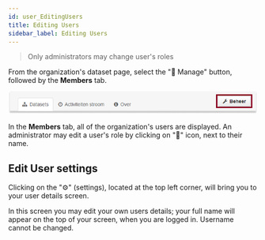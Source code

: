 ```yaml
---
id: user_EditingUsers
title: Editing Users
sidebar_label: Editing Users
---
```

> Only administrators may change user's roles

From the organization's dataset page, select the "🔧 Manage" button, followed by the **Members** tab. 

![SCREENCAST: NEW_click manage then members](assets/Dataplatform/UserManagement/dataplatform_user_UserManagement_ManageUser.png) 

In the **Members** tab, all of the organization's users are displayed. An administrator may edit a user's role by clicking on  "🔧" icon, next to their name.  

<!-- <img class="gifShadow " src="/docs/assets/Dataplatform/DeletingUsers/dataplatform_user_DeletingUsers_deteleUser.png" target="_blank"/>  -->

## Edit User settings 

Clicking on the "⚙" (settings), located at the top left corner, will bring you to your user details screen.

In this screen you may edit your own users details; your full name will appear on the top of your screen, when you are logged in. Username cannot be changed. 


 

 